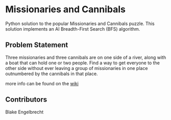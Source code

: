 # Missionaries and Cannibals

Python solution to the popular Missionaries and Cannibals puzzle. This solution implements an AI Breadth-First Search (BFS) algorithm.

## Problem Statement

Three missionaries and three cannibals are on one side of a river, along with a boat that can hold one or
    two people. Find a way to get everyone to the other side without ever leaving a group of
    missionaries in one place outnumbered by the cannibals in that place.

more info can be found on the [wiki](https://en.wikipedia.org/wiki/Missionaries_and_cannibals_problem)


## Contributors
Blake Engelbrecht 


